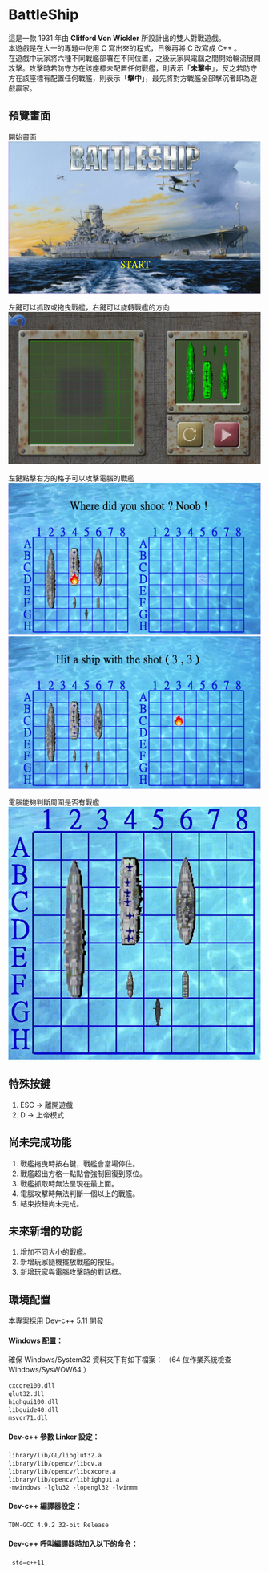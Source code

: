 # BattleShip
這是一款 1931 年由 **Clifford Von Wickler** 所設計出的雙人對戰遊戲。<br>
本遊戲是在大一的專題中使用 C 寫出來的程式，日後再將 C 改寫成 C++ 。<br>
在遊戲中玩家將六種不同戰艦部署在不同位置，之後玩家與電腦之間開始輪流展開攻擊。攻擊時若防守方在該座標未配置任何戰艦，則表示「**未擊中**」，反之若防守方在該座標有配置任何戰艦，則表示「**擊中**」，最先將對方戰艦全部擊沉者即為遊戲贏家。

## 預覽畫面
開始畫面<br>
![開始畫面](/preview/main.png)

左鍵可以抓取或拖曳戰艦，右鍵可以旋轉戰艦的方向<br>
![擺放戰艦](/preview/place_ship.gif)

左鍵點擊右方的格子可以攻擊電腦的戰艦<br>
![沒攻擊到戰艦](/preview/not_hit_ship.png)
![攻擊到戰艦](/preview/hit_ship.png "攻擊到戰艦")

電腦能夠判斷周圍是否有戰艦<br>
![電腦攻擊](/preview/computer_AI_attack.gif)

## 特殊按鍵
1. ESC -> 離開遊戲
1. D -> 上帝模式

## 尚未完成功能
1. 戰艦拖曳時按右鍵，戰艦會當場停住。
1. 戰艦超出方格一點點會強制回復到原位。
1. 戰艦抓取時無法呈現在最上面。
1. 電腦攻擊時無法判斷一個以上的戰艦。
1. 結束按鈕尚未完成。

## 未來新增的功能
1. 增加不同大小的戰艦。
1. 新增玩家隨機擺放戰艦的按鈕。
1. 新增玩家與電腦攻擊時的對話框。

## 環境配置
本專案採用 Dev-c++ 5.11 開發

#### Windows 配置：
確保 Windows/System32 資料夾下有如下檔案：
（64 位作業系統檢查 Windows/SysWOW64 ）
```
cxcore100.dll
glut32.dll
highgui100.dll
libguide40.dll
msvcr71.dll
```

#### Dev-c++ 參數 Linker 設定：
```
library/lib/GL/libglut32.a
library/lib/opencv/libcv.a
library/lib/opencv/libcxcore.a
library/lib/opencv/libhighgui.a
-mwindows -lglu32 -lopengl32 -lwinmm
```

#### Dev-c++ 編譯器設定：
```TDM-GCC 4.9.2 32-bit Release```

#### Dev-c++ 呼叫編譯器時加入以下的命令：
```-std=c++11```